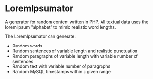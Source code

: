 # LoremIpsumator
A generator for random content written in PHP. All textual data uses the lorem ipsum "alphabet" to mimic realistic word lengths.

The LoremIpsumator can generate:
- Random words
- Random sentences of variable length and realistic punctuation
- Random paragraphs of variable length with variable number of sentences
- Random text with variable number of paragraphs
- Random MySQL timestamps within a given range
